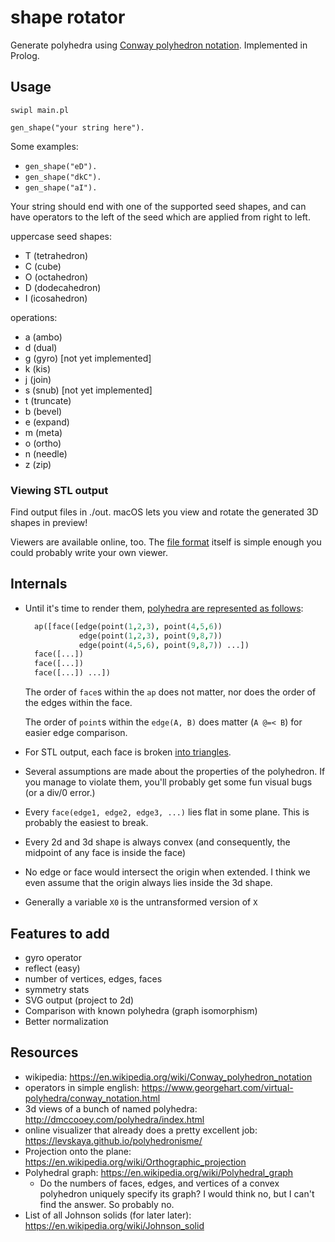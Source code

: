 # shape rotator

Generate polyhedra using [Conway polyhedron
notation](https://en.wikipedia.org/wiki/Conway_polyhedron_notation). Implemented in Prolog.

## Usage

`swipl main.pl`

`gen_shape("your string here").`

Some examples:

- `gen_shape("eD").`
- `gen_shape("dkC").`
- `gen_shape("aI").`

Your string should end with one of the supported seed shapes, and can have operators to the left of
the seed which are applied from right to left.

uppercase seed shapes:
- T (tetrahedron)
- C (cube)
- O (octahedron)
- D (dodecahedron)
- I (icosahedron)

operations:
- a (ambo)
- d (dual)
- g (gyro) [not yet implemented]
- k (kis)
- j (join)
- s (snub) [not yet implemented]
- t (truncate)
- b (bevel)
- e (expand)
- m (meta)
- o (ortho)
- n (needle)
- z (zip)

### Viewing STL output

Find output files in ./out. macOS lets you view and rotate the generated 3D shapes in preview!

Viewers are available online, too. The [file
format](https://en.wikipedia.org/wiki/STL_(file_format)#ASCII) itself is simple enough you could
probably write your own viewer.


## Internals

- Until it's time to render them, [polyhedra are represented as follows](./abstract_polytope.pl):
  ``` prolog
    ap([face([edge(point(1,2,3), point(4,5,6))
              edge(point(1,2,3), point(9,8,7))
              edge(point(4,5,6), point(9,8,7)) ...])
    face([...])
    face([...])
    face([...]) ...])
   ```

  The order of `face`s within the `ap` does not matter, nor does the order of the edges within the
  face.

  The order of `point`s within the `edge(A, B)` does matter (`A @=< B`) for easier edge
  comparison.
- For STL output, each face is broken [into triangles](https://en.wikipedia.org/wiki/Triangle_fan).
- Several assumptions are made about the properties of the polyhedron. If you manage to violate
  them, you'll probably get some fun visual bugs (or a div/0 error.)
- Every `face(edge1, edge2, edge3, ...)` lies flat in some plane. This is probably the easiest to
  break.
- Every 2d and 3d shape is always convex (and consequently, the midpoint of any face is inside the
  face)
- No edge or face would intersect the origin when extended. I think we even assume that the origin
  always lies inside the 3d shape.
- Generally a variable `X0` is the untransformed version of `X`

## Features to add

- gyro operator
- reflect (easy)
- number of vertices, edges, faces
- symmetry stats
- SVG output (project to 2d)
- Comparison with known polyhedra (graph isomorphism)
- Better normalization

## Resources

- wikipedia: https://en.wikipedia.org/wiki/Conway_polyhedron_notation
- operators in simple english: https://www.georgehart.com/virtual-polyhedra/conway_notation.html
- 3d views of a bunch of named polyhedra: http://dmccooey.com/polyhedra/index.html
- online visualizer that already does a pretty excellent job: https://levskaya.github.io/polyhedronisme/
- Projection onto the plane: https://en.wikipedia.org/wiki/Orthographic_projection
- Polyhedral graph: https://en.wikipedia.org/wiki/Polyhedral_graph
    - Do the numbers of faces, edges, and vertices of a convex polyhedron uniquely specify its graph? I would think no, but I can't find the answer. So probably no.
- List of all Johnson solids (for later later): https://en.wikipedia.org/wiki/Johnson_solid
